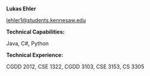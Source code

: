 **Lukas Ehler**

lehler1@students.kennesaw.edu



**Technical Capabilities:**

Java, C#, Python



**Technical Experience:**

CGDD 2012, CSE 1322, CGDD 3103, CSE 3153, CS 3305

